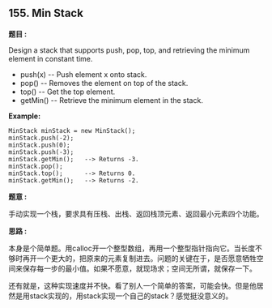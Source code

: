 ## 155. Min Stack

**题目 :**

Design a stack that supports push, pop, top, and retrieving the minimum element in constant time.

- push(x) -- Push element x onto stack.
- pop() -- Removes the element on top of the stack.
- top() -- Get the top element.
- getMin() -- Retrieve the minimum element in the stack.

**Example:**

```
MinStack minStack = new MinStack();
minStack.push(-2);
minStack.push(0);
minStack.push(-3);
minStack.getMin();   --> Returns -3.
minStack.pop();
minStack.top();      --> Returns 0.
minStack.getMin();   --> Returns -2.
```

**题意 :**

手动实现一个栈，要求具有压栈、出栈、返回栈顶元素、返回最小元素四个功能。

**思路 :**

本身是个简单题。用calloc开一个整型数组，再用一个整型指针指向它。当长度不够时再开一个更大的，把原来的元素复制进去。问题的关键在于，是否愿意牺牲空间来保存每一步的最小值。如果不愿意，就现场求；空间无所谓，就保存一下。

还有就是，这种实现速度并不快。看了别人一个简单的答案，可能会快。但是他居然是用stack实现的，用stack实现一个自己的stack？感觉挺没意义的。